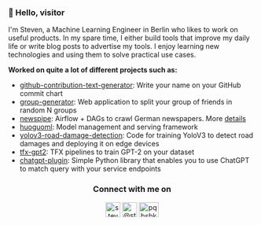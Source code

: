 ### 👋 Hello, visitor

I'm Steven, a Machine Learning Engineer in Berlin who likes to work on useful products. In my spare time, I either build tools that improve my daily life or write blog posts to advertise my tools. I enjoy learning new technologies and using them to solve practical use cases.

**Worked on quite a lot of different projects such as:**
- [github-contribution-text-generator](https://github.com/steven-mi/github-contribution-text-generator): Write your name on your GitHub commit chart
- [group-generator](https://github.com/steven-mi/group-generator): Web application to split your group of friends in random N groups
- [newspipe](https://github.com/steven-mi/newspipe): Airflow + DAGs to crawl German newspapers. More [details](https://newspipe.github.io/)
- [huoguoml](https://github.com/huoguoml/huoguoml): Model management and serving framework
- [yolov3-road-damage-detection](https://github.com/steven-mi/yolov3-road-damage-detection): Code for training YoloV3 to detect road damages and deploying it on edge devices 
- [tfx-gpt2](https://github.com/steven-mi/tfx-gpt2): TFX pipelines to train GPT-2 on your dataset
- [chatgpt-plugin](https://github.com/steven-mi/chatgpt-plugin): Simple Python library that enables you to use ChatGPT to match query with your service endpoints




<h3 align="center">Connect with me on</h3>
<p align="center"> 
<a href="https://linkedin.com/in/steven-mi" target="blank"><img align="center" src="https://cdn.jsdelivr.net/npm/simple-icons@3.0.1/icons/linkedin.svg" alt="steven-mi" height="30" width="30" /></a>
<a href="https://medium.com/@stevenmi" target="blank"><img align="center" src="https://cdn.jsdelivr.net/npm/simple-icons@3.0.1/icons/medium.svg" alt="@stevenmi" height="30" width="30" /></a>
<a href="https://twitter.com/pqbsbk" target="blank"><img align="center" src="https://cdn.jsdelivr.net/npm/simple-icons@3.0.1/icons/twitter.svg" alt="pqbsbk" height="30" width="40" /></a>
</p>
